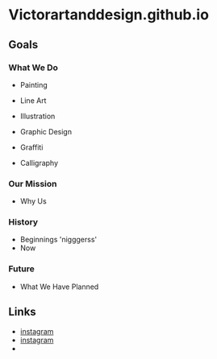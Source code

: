 # Victorartanddesign.github.io

## Goals
### What We Do
- Painting
  
- Line Art
  
- Illustration

- Graphic Design
  
- Graffiti
  
- Calligraphy
  

### Our Mission
- Why Us

### History
- Beginnings
  'nigggerss'
- Now

### Future
- What We Have Planned
  
## Links
- [instagram](https://www.instagram.com/victorartanddesignstudio/)
- [instagram](https://www.instagram.com/victor.fcl.tt/)
- 
